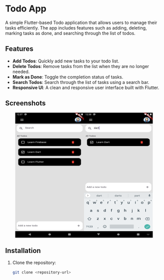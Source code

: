 # Todo App

A simple Flutter-based Todo application that allows users to manage their tasks efficiently. The app includes features such as adding, deleting, marking tasks as done, and searching through the list of todos.

## Features

- **Add Todos**: Quickly add new tasks to your todo list.
- **Delete Todos**: Remove tasks from the list when they are no longer needed.
- **Mark as Done**: Toggle the completion status of tasks.
- **Search Todos**: Search through the list of tasks using a search bar.
- **Responsive UI**: A clean and responsive user interface built with Flutter.

## Screenshots
<div style="display: flex; justify-content: center; align-items: center;">
<img src="assets/images/Screenshot_1743664031.png" alt="App Screenshot" width="220" height="400">
<img src="assets/images/Screenshot_1743664089.png" alt="App Screenshot" width="220" height="400">
</div>

## Installation

1. Clone the repository:
   ```sh
   git clone <repository-url>

